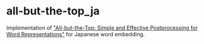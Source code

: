 # all-but-the-top_ja

Implementation of ["All-but-the-Top: Simple and Effective Postprocessing for Word Representations"](https://arxiv.org/abs/1702.01417) for Japanese word embedding.
